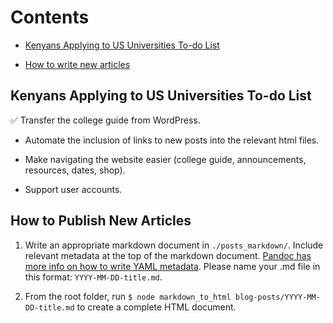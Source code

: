 # Contents

* [Kenyans Applying to US Universities To-do List](#kenyans-applying-to-us-universities-to-do-list)

* [How to write new articles](#how-to-publish-new-articles)

## Kenyans Applying to US Universities To-do List

:white_check_mark: Transfer the college guide from WordPress.

* Automate the inclusion of links to new posts into the relevant html files.

* Make navigating the website easier (college guide, announcements, resources, dates, shop).

* Support user accounts.

## How to Publish New Articles

1. Write an appropriate markdown document in `./posts_markdown/`. Include relevant metadata at the top of the markdown document. [Pandoc has more info on how to write YAML metadata](https://pandoc.org/MANUAL.html). Please name your .md file in this format: `YYYY-MM-DD-title.md`.

1. From the root folder, run `$ node markdown_to_html blog-posts/YYYY-MM-DD-title.md` to create a complete HTML document.